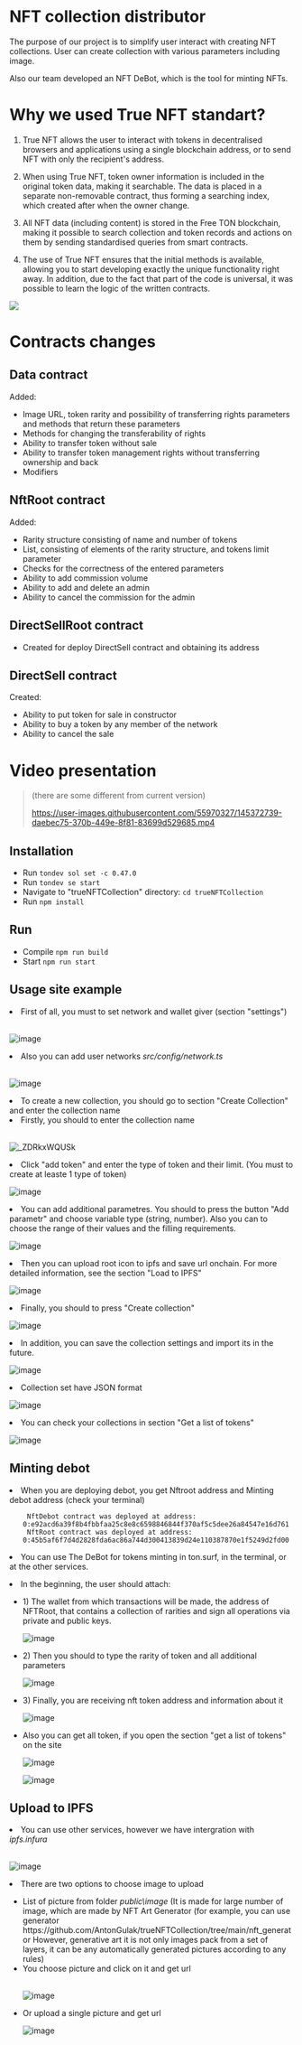
# NFT collection distributor
The purpose of our project is to simplify user interact with creating NFT collections. User can create collection with various parameters including image. 

Also our team developed an NFT DeBot, which is the tool for minting NFTs.


# Why we used True NFT standart?
1) True NFT allows the user to interact with tokens in decentralised browsers and applications using a single blockchain address, or to send NFT with only the recipient's address.

2) When using True NFT, token owner information is included in the original token data, making it searchable. The data is placed in a separate non-removable contract, thus forming a searching index, which created after when the owner change.

3) All NFT data (including content) is stored in the Free TON blockchain, making it possible to search collection and token records and actions on them by sending standardised queries from smart contracts.
 
4) The use of True NFT ensures that the initial methods is available, allowing you to start developing exactly the unique functionality right away. In addition, due to the fact that part of the code is universal, it was possible to learn the logic of the written contracts.

![](header.png)
# Contracts changes


## Data contract
Added:
<ul dir="auto">
<li>Image URL, token rarity and possibility of transferring rights parameters and methods that return these parameters </li>
<li>Methods for changing the transferability of rights </li>
<li>Ability to transfer token without sale </li>
<li>Ability to transfer token management rights without transferring ownership and back </li>
<li>Modifiers </li>
</ul>

## NftRoot contract
Added:
<ul dir="auto">
<li>Rarity structure consisting of name and number of tokens</li>
<li>List, consisting of elements of the rarity structure, and tokens limit parameter</li>
<li>Checks for the correctness of the entered parameters</li>
<li>Ability to add commission volume</li>
<li>Ability to add and delete an admin</li>
<li>Ability to cancel the commission for the admin</li>
</ul>

## DirectSellRoot contract 
<ul dir="auto">
<li>Created for deploy DirectSell contract and obtaining its address</li>
</ul>


## DirectSell contract
Created: 
<ul dir="auto">
<li>Ability to put token for sale in constructor</li>
<li>Ability to buy a token by any member of the network</li>
<li>Ability to cancel the sale</li>
</ul>


# Video presentation  
> (there are some different from current version)
> 
> https://user-images.githubusercontent.com/55970327/145372739-daebec75-370b-449e-8f81-83699d529685.mp4

## Installation

<ul dir="auto">
<li>Run <code>tondev sol set -c 0.47.0</code></li>
<li>Run <code>tondev se start</code></li>
<li>Navigate to "trueNFTCollection" directory: <code>cd trueNFTCollection</code></li>
<li>Run <code>npm install</code></li>
</ul>

## Run

<ul dir="auto">
<li>Compile <code>npm run build</code></li>
<li>Start <code>npm run start</code></li>
</ul>

## Usage site example
<li> First of all, you must to set network and wallet giver (section "settings") </li> <BR>
 
 ![image](https://user-images.githubusercontent.com/55970327/146725164-8847ddce-2ca4-4f13-b3a1-0f7c52412db8.png)

<li> Also you can add user networks <i> src/config/network.ts </i>  </li> <BR>
 
 ![image](https://user-images.githubusercontent.com/55970327/146725391-9c21ca37-6691-484d-9015-e47884395c85.png)

 
<li> To create a new collection, you should go to section "Create Collection" and enter the collection name</li>
<li> Firstly, you should to enter the collection name </li> <BR>
 
![_ZDRkxWQUSk](https://user-images.githubusercontent.com/55970327/146720830-5f354f68-5709-43a2-b1b2-24edd6550b8d.jpg)
 
<li>Click "add token" and enter the type of token and their limit. (You must to create at leaste 1 type of token) </li> 
 
![image](https://user-images.githubusercontent.com/55970327/146721047-04b40f4b-2ad0-4bae-8b21-ab23eda50a60.png)
 
 <li>You can add additional parametres. You should to press the button "Add parametr" and choose variable type (string, number). Also you can to choose the range of their values and the filling requirements.   </li> 
 
![image](https://user-images.githubusercontent.com/55970327/146723175-a40114b5-ed5d-440e-ba80-8a872828004f.png)
 
 <li> Then you can upload root icon to ipfs and save url onchain. For more detailed information, see the section "Load to IPFS" </li>
 
![image](https://user-images.githubusercontent.com/55970327/146723807-37498ea8-2eb0-4506-9511-d523fcaf7ff0.png)

 
  <li> Finally, you should to press "Create collection" </li>  
 
 ![image](https://user-images.githubusercontent.com/55970327/146723996-cb023065-a7d3-4f4f-b133-cab7389b6e37.png)
 
   <li> In addition, you can save the collection settings and import its in the future. </li>  
 
 ![image](https://user-images.githubusercontent.com/55970327/146724096-b1a49c0d-e21f-422c-ae34-8da35ec1ef41.png)

<li>  Сollection set have JSON format  </li>  
 
![image](https://user-images.githubusercontent.com/55970327/146746141-c2c4da9e-2651-4dff-a1e2-4f8675ae8f3b.png)

 <li>  You can check your collections in section "Get a list of tokens" </li>  

![image](https://user-images.githubusercontent.com/55970327/146744353-ee80e54f-0f73-4a69-88f6-9d07cff1b553.png)
 
 ## Minting debot
 
  <li> When you are deploying debot, you get Nftroot address and Minting debot address (check your terminal)  </li>

<ul dir="auto">
<code> NftDebot contract was deployed at address: 0:e92acd6a39f8b4fbbfaa25c8e8c6598846844f370af5c5dee26a84547e16d761</code> <BR>
<code> NftRoot contract was deployed at address: 0:45b5af6f7d4d2828fda6ac86a744d300413839d24e110387870e1f5249d2fd00</code>
</ul>
 
 <li> You can use The DeBot for tokens minting in ton.surf, in the terminal, or at the other services.  </li>
 
 <p> <li> In the beginning, the user should attach:   </p>
 <ul>
<li> 1) The wallet from which transactions will be made, the address of NFTRoot, that contains a collection of rarities and sign all operations via private and public keys.  </li>
  
![image](https://user-images.githubusercontent.com/55970327/146750484-f869cef7-0ee5-4ae5-ab01-5568b03dc651.png)
  
  <p> <li> 2) Then you should to type the rarity of token and all additional parameters  </p>
  
![image](https://user-images.githubusercontent.com/55970327/146753180-b12697d7-d9b1-4771-a41e-22db50545c99.png)
  <p> <li> 3) Finally, you are receiving nft token address and information about it </p>
  
  ![image](https://user-images.githubusercontent.com/55970327/146753952-7e6dfaf4-7631-4baa-a2fe-a33a3f9a58fd.png)
  
   <p> <li> Also you can get all token, if you open the section "get a list of tokens" on the site </p>
  
  ![image](https://user-images.githubusercontent.com/55970327/146754584-1537a4d9-0894-4115-a331-dbce14efd015.png)

![image](https://user-images.githubusercontent.com/55970327/146754699-8f9d90f4-f089-4446-a2d1-04f5ac2e043f.png)

 </ul></li>
 
 ## Upload to IPFS
 
  <li> You can use other services, however we have intergration with <i> ipfs.infura </i>  </li> <BR>
 
 ![image](https://user-images.githubusercontent.com/55970327/146755436-0429c0f5-d3ea-4b11-9783-295c4e2fe8e9.png)

 <li> There are two options to choose image to upload </li>  
  <ul>
    <li> List of picture from folder <i> public\image </i>  (It is made for large number of image, which are made by NFT Art Generator (for example, you can use generator https://github.com/AntonGulak/trueNFTCollection/tree/main/nft_generator However, generative art it is not only images pack from a set of layers, it can be any automatically generated pictures according to any rules) </li> 
    <li> You choose picture and click on it and get url </li>  <BR>
  
   ![image](https://user-images.githubusercontent.com/55970327/146763467-b74077c4-218f-4d99-b26d-178873532228.png)

   
   <li> Or upload a single picture and get url </li>  
 
   ![image](https://user-images.githubusercontent.com/55970327/146762388-41a0fb46-2118-4138-9670-e0fbccf9e696.png)


    
